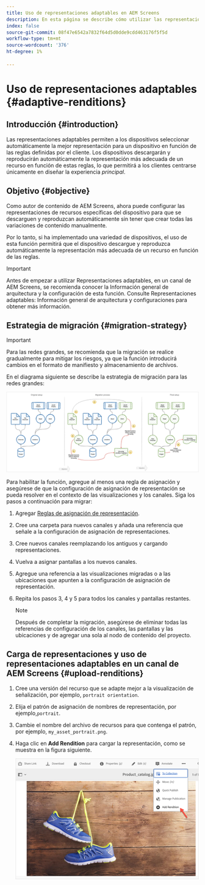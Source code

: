 ```yaml
---
title: Uso de representaciones adaptables en AEM Screens
description: En esta página se describe cómo utilizar las representaciones adaptables en AEM Screens.
index: false
source-git-commit: 08f47e6542a7832f64d5d0dde9cdd463176f5f5d
workflow-type: tm+mt
source-wordcount: '376'
ht-degree: 1%

---
```


# Uso de representaciones adaptables {#adaptive-renditions}

## Introducción {#introduction}

Las representaciones adaptables permiten a los dispositivos seleccionar automáticamente la mejor representación para un dispositivo en función de las reglas definidas por el cliente. Los dispositivos descargarán y reproducirán automáticamente la representación más adecuada de un recurso en función de estas reglas, lo que permitirá a los clientes centrarse únicamente en diseñar la experiencia *principal*.

## Objetivo {#objective}

Como autor de contenido de AEM Screens, ahora puede configurar las representaciones de recursos específicas del dispositivo para que se descarguen y reproduzcan automáticamente sin tener que crear todas las variaciones de contenido manualmente.

Por lo tanto, si ha implementado una variedad de dispositivos, el uso de esta función permitirá que el dispositivo descargue y reproduzca automáticamente la representación más adecuada de un recurso en función de las reglas.

>[!IMPORTANT]
>Antes de empezar a utilizar Representaciones adaptables, en un canal de AEM Screens, se recomienda conocer la Información general de arquitectura y la configuración de esta función. Consulte Representaciones adaptables: Información general de arquitectura y configuraciones para obtener más información.

## Estrategia de migración {#migration-strategy}

>[!IMPORTANT]
>Para las redes grandes, se recomienda que la migración se realice gradualmente para mitigar los riesgos, ya que la función introducirá cambios en el formato de manifiesto y almacenamiento de archivos.

En el diagrama siguiente se describe la estrategia de migración para las redes grandes:

![image](/help/user-guide/assets/adaptive-renditions/migration-strategy1.png)

Para habilitar la función, agregue al menos una regla de asignación y asegúrese de que la configuración de asignación de representación se pueda resolver en el contexto de las visualizaciones y los canales. Siga los pasos a continuación para migrar:

1. Agregar [Reglas de asignación de representación](/help/user-guide/adaptive-renditions.md).
1. Cree una carpeta para nuevos canales y añada una referencia que señale a la configuración de asignación de representaciones.
1. Cree nuevos canales reemplazando los antiguos y cargando representaciones.
1. Vuelva a asignar pantallas a los nuevos canales.
1. Agregue una referencia a las visualizaciones migradas o a las ubicaciones que apunten a la configuración de asignación de representación.
1. Repita los pasos 3, 4 y 5 para todos los canales y pantallas restantes.

   >[!NOTE]
   >Después de completar la migración, asegúrese de eliminar todas las referencias de configuración de los canales, las pantallas y las ubicaciones y de agregar una sola al nodo de contenido del proyecto.


## Carga de representaciones y uso de representaciones adaptables en un canal de AEM Screens {#upload-renditions}

1. Cree una versión del recurso que se adapte mejor a la visualización de señalización, por ejemplo, `portrait orientation`.

1. Elija el patrón de asignación de nombres de representación, por ejemplo,`portrait`.

1. Cambie el nombre del archivo de recursos para que contenga el patrón, por ejemplo, `my_asset_portrait.png`.

1. Haga clic en **Add Rendition** para cargar la representación, como se muestra en la figura siguiente.

   ![image](/help/user-guide/assets/adaptive-renditions/add-rendition.png)